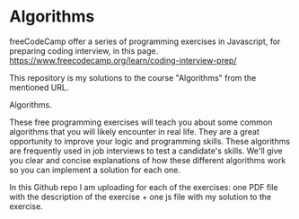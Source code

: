 # Algorithms
freeCodeCamp offer a series of programming exercises in Javascript, for preparing coding interview, in this page. https://www.freecodecamp.org/learn/coding-interview-prep/

This repository is my solutions to the course "Algorithms" from the mentioned URL.

Algorithms.

These free programming exercises will teach you about some common algorithms that you will likely encounter in real life. They are a great opportunity to improve your logic and programming skills.
These algorithms are frequently used in job interviews to test a candidate's skills. We'll give you clear and concise explanations of how these different algorithms work so you can implement a solution for each one.


In this Github repo I am uploading for each of the exercises: one PDF file with the description of the exercise + one js file with my solution to the exercise.
